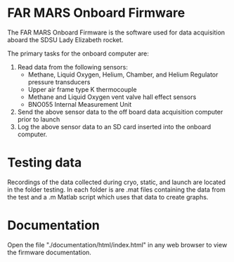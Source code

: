 # FAR MARS Onboard Firmware
The FAR MARS Onboard Firmware is the software used for data acquisition aboard the SDSU Lady Elizabeth rocket.

The primary tasks for the onboard computer are:
1. Read data from the following sensors:
    - Methane, Liquid Oxygen, Helium, Chamber, and Helium Regulator pressure transducers
    - Upper air frame type K thermocouple
    - Methane and Liquid Oxygen vent valve hall effect sensors
    - BNO055 Internal Measurement Unit
2. Send the above sensor data to the off board data acquisition computer prior to launch
3. Log the above sensor data to an SD card inserted into the onboard computer.

# Testing data
Recordings of the data collected during cryo, static, and launch are located in the folder testing. In each folder is are .mat files containing the data from the test and a .m Matlab script which uses that data to create graphs.

# Documentation
Open the file "./documentation/html/index.html" in any web browser to view the firmware documentation.
